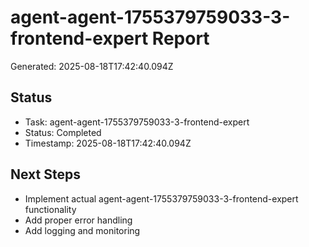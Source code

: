 # agent-agent-1755379759033-3-frontend-expert Report

Generated: 2025-08-18T17:42:40.094Z

## Status
- Task: agent-agent-1755379759033-3-frontend-expert
- Status: Completed
- Timestamp: 2025-08-18T17:42:40.094Z

## Next Steps
- Implement actual agent-agent-1755379759033-3-frontend-expert functionality
- Add proper error handling
- Add logging and monitoring
